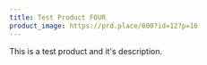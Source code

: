 ```yaml
---
title: Test Product FOUR
product_image: https://prd.place/600?id=12?p=16
---
```


This is a test product and it's description.
